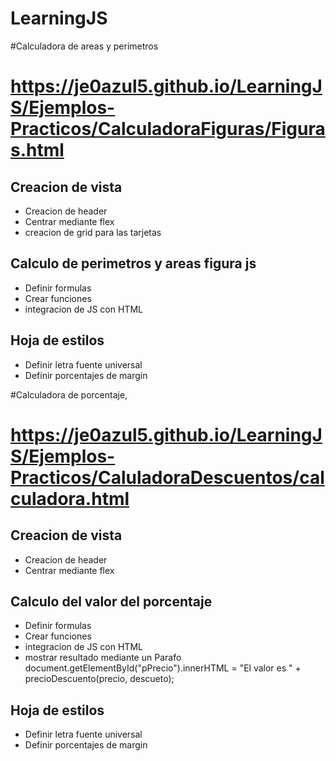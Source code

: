 # LearningJS 

#Calculadora de areas y perimetros 
# https://je0azul5.github.io/LearningJS/Ejemplos-Practicos/CalculadoraFiguras/Figuras.html
## Creacion de vista 
- Creacion de header
- Centrar mediante flex
- creacion de grid para las tarjetas

## Calculo de perimetros y areas figura js
- Definir formulas
- Crear funciones 
- integracion de JS con HTML

## Hoja de estilos

- Definir letra fuente universal
- Definir porcentajes de margin


#Calculadora de porcentaje,
# https://je0azul5.github.io/LearningJS/Ejemplos-Practicos/CaluladoraDescuentos/calculadora.html
## Creacion de vista 
- Creacion de header
- Centrar mediante flex

## Calculo del valor del porcentaje
- Definir formulas
- Crear funciones 
- integracion de JS con HTML
- mostrar resultado mediante un Parafo  document.getElementById("pPrecio").innerHTML =
    "El valor es " + precioDescuento(precio, descueto);

## Hoja de estilos

- Definir letra fuente universal
- Definir porcentajes de margin
